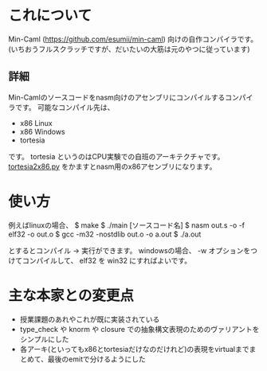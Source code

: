 # これについて
Min-Caml (https://github.com/esumii/min-caml) 向けの自作コンパイラです。
(いちおうフルスクラッチですが、だいたいの大筋は元のやつに従っています)
## 詳細
Min-Camlのソースコードをnasm向けのアセンブリにコンパイルするコンパイラです。
可能なコンパイル先は、
- x86 Linux
- x86 Windows
- tortesia

です。 tortesia というのはCPU実験での自班のアーキテクチャです。
[tortesia2x86.py](https://github.com/satos---jp/cpuex_compiler/blob/master/tortesia2x86.py) をかますとnasm用のx86アセンブリになります。

# 使い方
例えばlinuxの場合、
$ make
$ ./main [ソースコード名]
$ nasm out.s -o -f elf32 -o out.o
$ gcc -m32 -nostdlib out.o -o a.out
$ ./a.out

とするとコンパイル → 実行ができます。
windowsの場合、 -w オプションをつけてコンパイルして、 elf32 を win32 にすればよいです。 

# 主な本家との変更点
- 授業課題のあれやこれが既に実装されている
- type_check や knorm や closure での抽象構文表現のためのヴァリアントをシンプルにした
- 各アーキ(といってもx86とtortesiaだけなのだけれど)の表現をvirtualまでまとめて、最後のemitで分けるようにした



